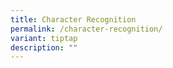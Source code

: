 ```yaml
---
title: Character Recognition
permalink: /character-recognition/
variant: tiptap
description: ""
---
```

